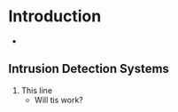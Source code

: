 Introduction
============
* 

Intrusion Detection Systems
-----------------------------
1.  This line
    * Will tis work?
